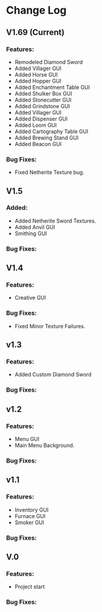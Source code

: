# Change Log
## V1.69 (Current)
### **Features:**
- Remodeled Diamond Sword
- Added Villager GUI
- Added Horse GUI
- Added Hopper GUI
- Added Enchantment Table GUI
- Added Shulker Box GUI
- Added Stonecutter GUI
- Added Grindstone GUI
- Added Villager GUI
- Added Dispenser GUI
- Added Loom GUI
- Added Cartography Table GUI
- Added Brewing Stand GUI
- Added Beacon GUI
### **Bug Fixes:**
- Fixed Netherite Texture bug.

## V1.5
### **Added:**
- Added Netherite Sword Textures.
- Added Anvil GUI
- Smithing GUI
### **Bug Fixes:**

 
## V1.4
### **Features:**
- Creative GUI
### **Bug Fixes:**
- Fixed Minor Texture Failures.

## v1.3
### **Features:**
- Added Custom Diamond Sword
### **Bug Fixes:**

## v1.2
### **Features:**
- Menu GUI
- Main Menu Background.
### **Bug Fixes:**


## v1.1
### **Features:**
- Inventory GUI
- Furnace GUI
- Smoker GUI
### **Bug Fixes:**

## V.0
### **Features:**
- Project start
### **Bug Fixes:**
